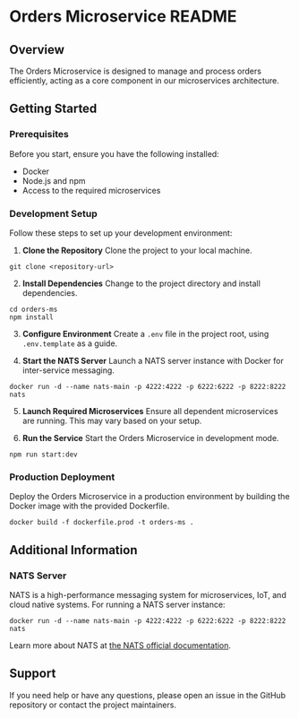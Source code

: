 # Orders Microservice README

## Overview

The Orders Microservice is designed to manage and process orders efficiently, acting as a core component in our microservices architecture.

## Getting Started

### Prerequisites

Before you start, ensure you have the following installed:

- Docker
- Node.js and npm
- Access to the required microservices

### Development Setup

Follow these steps to set up your development environment:

1. **Clone the Repository**
   Clone the project to your local machine.

```
git clone <repository-url>
```

2. **Install Dependencies**
   Change to the project directory and install dependencies.

```
cd orders-ms
npm install
```

3. **Configure Environment**
   Create a `.env` file in the project root, using `.env.template` as a guide.

4. **Start the NATS Server**
   Launch a NATS server instance with Docker for inter-service messaging.

```
docker run -d --name nats-main -p 4222:4222 -p 6222:6222 -p 8222:8222 nats
```

5. **Launch Required Microservices**
   Ensure all dependent microservices are running. This may vary based on your setup.

6. **Run the Service**
   Start the Orders Microservice in development mode.

```
npm run start:dev
```

### Production Deployment

Deploy the Orders Microservice in a production environment by building the Docker image with the provided Dockerfile.

```
docker build -f dockerfile.prod -t orders-ms .
```

## Additional Information

### NATS Server

NATS is a high-performance messaging system for microservices, IoT, and cloud native systems. For running a NATS server instance:

```
docker run -d --name nats-main -p 4222:4222 -p 6222:6222 -p 8222:8222 nats
```

Learn more about NATS at [the NATS official documentation](https://docs.nats.io/).

## Support

If you need help or have any questions, please open an issue in the GitHub repository or contact the project maintainers.

